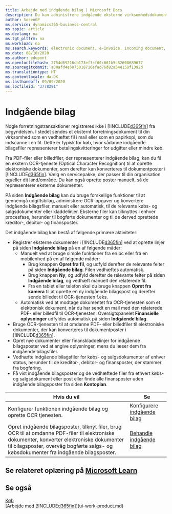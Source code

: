 ```yaml
---
title: Arbejde med indgående bilag | Microsoft Docs
description: Du kan administrere indgående eksterne virksomhedsdokumenter, f.eks. betalingskvitteringer eller PDF-filer, styre OCR-opgaver og konvertere filerne til elektroniske dokumenter og poster.
author: SorenGP
ms.service: dynamics365-business-central
ms.topic: article
ms.devlang: na
ms.tgt_pltfrm: na
ms.workload: na
ms.search.keywords: electronic document, e-invoice, incoming document, OCR, ecommerce, document exchange, import invoice
ms.date: 08/10/2020
ms.author: edupont
ms.openlocfilehash: 2754d69216cb173ef3cf00c661b5c82608689677
ms.sourcegitcommit: a80afd4e5075018716efad76d82a54e158f1392d
ms.translationtype: HT
ms.contentlocale: da-DK
ms.lasthandoff: 09/09/2020
ms.locfileid: "3778291"
---
```

# <a name="incoming-documents"></a>Indgående bilag

Nogle forretningstransaktioner registreres ikke i [!INCLUDE[d365fin](includes/d365fin_md.md)] fra begyndelsen. I stedet sendes et eksternt forretningsdokument til din virksomhed som en vedhæftet fil i mail eller som en papirkopi, som du indscanne i en fil. Dette er typisk for køb, hvor sådanne indgående bilagsfiler repræsenterer betalingskvitteringer for udgifter eller mindre køb.

Fra PDF-filer eller billedfiler, der repræsenterer indgående bilag, kan du få en ekstern OCR-tjeneste (Optical Character Recognition) til at oprette elektroniske dokumenter, som derefter kan konverteres til dokumentposter i [!INCLUDE[d365fin](includes/d365fin_md.md)]. Vælg en servicepakke, der passer til din organisation og/eller dit land/område. Du kan også oprette poster manuelt, så de repræsenterer eksterne dokumenter.  

På siden **Indgående bilag** kan du bruge forskellige funktioner til at gennemgå udgiftsbilag, administrere OCR-opgaver og konvertere indgående bilagsfiler, manuelt eller automatisk, til de relevante købs- og salgsdokumenter eller kladdelinjer. Eksterne filer kan tilknyttes i enhver procesfase, herunder til bogførte dokumenter og til de derved oprettede kreditor-, debitor- og finansposter.

Det indgående bilag kan bestå af følgende primære aktiviteter:

* Registrer eksterne dokumenter i [!INCLUDE[d365fin](includes/d365fin_md.md)] ved at oprette linjer på siden **Indgående bilag** på en af følgende måder:
  * Manuelt ved at bruge simple funktioner fra en pc eller fra en mobilenhed på en af følgende måder:
    * Brug knappen **Opret fra fil**, og udfyld derefter de relevante felter på siden **Indgående bilag**. Filen vedhæftes automatisk.  
    * Brug knappen **Ny**, og udfyld derefter de relevante felter på siden **Indgående bilag**, og vedhæft manuelt den relaterede fil.
    * Fra en tablet eller telefon skal du bruge knappen **Opret fra kamera** til at oprette en ny indgående bilagspost og derefter sende billedet til OCR-tjenesten f.eks.
  * Automatisk ved at modtage dokumentet fra OCR-tjenesten som et elektronisk dokument, når du har sendt en mail med den relaterede PDF- eller billedfil til OCR-tjenesten. Oversigtspanelet **Finansielle oplysninger** udfyldes automatisk på siden **Indgående bilag**.
* Bruge OCR-tjenesten til at omdanne PDF- eller billedfiler til elektroniske dokumenter, der kan konverteres til dokumentposter i [!INCLUDE[d365fin](includes/d365fin_md.md)].
* Opret nye dokumenter eller finanskladdelinjer for indgående bilagsposter ved at angive oplysninger, mens du læser dem fra indgående bilagsfiler.
* Vedhæfte indgående bilagsfiler for købs- og salgsdokumenter af enhver status, herunder til de kreditor-, debitor- og finansposter, der stammer fra bogføring.
* Få vist indgående bilagsposter og de vedhæftede filer fra ethvert købs- og salgsdokument eller post eller finde alle finansposter uden indgående bilagsposter fra siden **Kontoplan**.

| Hvis du vil | Se |
| --- | --- |
| Konfigurer funktionen indgående bilag og oprette OCR tjenesten. |[Konfigurere indgående bilag](across-how-setup-income-documents.md) |
| Opret indgående bilagsposter, tilknyt filer, brug OCR til at omdanne PDF-filer til elektroniske dokumenter, konverter elektroniske dokumenter til bilagsposter, overvåg bogførte salgs- og købsdokumenter fra indgående bilagsposter. |[Behandle indgående bilag](across-process-income-documents.md) |

## <a name="see-related-training-at-microsoft-learn"></a>Se relateret oplæring på [Microsoft Learn](/learn/modules/incoming-documents-dynamics-365-business-central/index)

## <a name="see-also"></a>Se også

[Køb](purchasing-manage-purchasing.md)  
[Arbejde med [!INCLUDE[d365fin](includes/d365fin_md.md)]](ui-work-product.md)  
